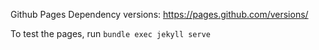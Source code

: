 
Github Pages Dependency versions: https://pages.github.com/versions/

To test the pages, run `bundle exec jekyll serve`


